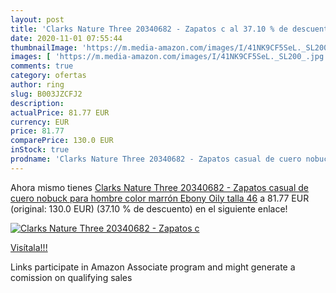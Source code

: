 ```yaml
---
layout: post
title: 'Clarks Nature Three 20340682 - Zapatos c al 37.10 % de descuento'
date: 2020-11-01 07:55:44
thumbnailImage: 'https://m.media-amazon.com/images/I/41NK9CF5SeL._SL200_.jpg'
images: [ 'https://m.media-amazon.com/images/I/41NK9CF5SeL._SL200_.jpg' ]
comments: true
category: ofertas
author: ring
slug: B003JZCFJ2
description:
actualPrice: 81.77 EUR
currency: EUR
price: 81.77
comparePrice: 130.0 EUR
inStock: true
prodname: 'Clarks Nature Three 20340682 - Zapatos casual de cuero nobuck para hombre  color marrón  Ebony Oily   talla 46'
---
```


Ahora mismo tienes [Clarks Nature Three 20340682 - Zapatos casual de cuero nobuck para hombre  color marrón  Ebony Oily   talla 46](https://www.amazon.es/dp/B003JZCFJ2/?tag=tolees-21) a 81.77 EUR (original: 130.0 EUR) (37.10 %  de descuento) en el siguiente enlace!

[![Clarks Nature Three 20340682 - Zapatos c](https://m.media-amazon.com/images/I/41NK9CF5SeL._SL200_.jpg)](https://www.amazon.es/dp/B003JZCFJ2/?tag=tolees-21)

[Visítala!!!](https://www.amazon.es/dp/B003JZCFJ2/?tag=tolees-21)

Links participate in Amazon Associate program and might generate a comission on qualifying sales
